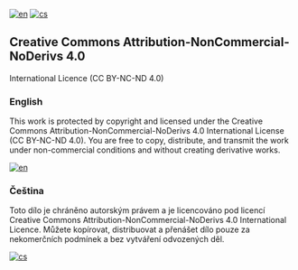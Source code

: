 [![en](https://img.shields.io/badge/payment-en-blue.svg)](https://github.com/PepikVaio/reMarkable_re-Planner/blob/main/.github/PAYMENT.md)
[![cs](https://img.shields.io/badge/payment-cs-green.svg)](https://github.com/PepikVaio/reMarkable_re-Planner/blob/main/.github/PAYMENT.cs.md)


## Creative Commons Attribution-NonCommercial-NoDerivs 4.0
International Licence (CC BY-NC-ND 4.0)


### English
This work is protected by copyright and licensed under the Creative Commons Attribution-NonCommercial-NoDerivs 4.0 International License (CC BY-NC-ND 4.0). You are free to copy, distribute, and transmit the work under non-commercial conditions and without creating derivative works.

[![en](https://img.shields.io/badge/details_info-en-red.svg)](https://creativecommons.org/licenses/by-nc-nd/4.0/)


### Čeština
Toto dílo je chráněno autorským právem a je licencováno pod licencí Creative Commons Attribution-NonCommercial-NoDerivs 4.0 International Licence. Můžete kopírovat, distribuovat a přenášet dílo pouze za nekomerčních podmínek a bez vytváření odvozených děl.

[![cs](https://img.shields.io/badge/detailní_informace-cs-springgreen.svg)](https://creativecommons.org/licenses/by-nc-nd/4.0/deed.cs)
